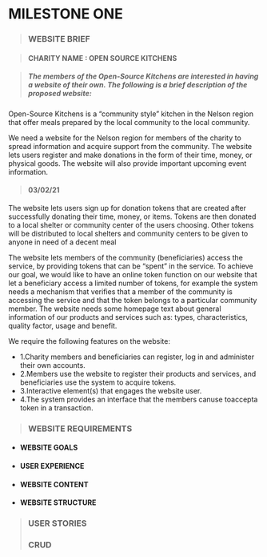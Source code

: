 # MILESTONE ONE

> ### WEBSITE BRIEF
 
> #### CHARITY NAME : OPEN SOURCE KITCHENS



> ##### The members of the Open-Source Kitchens are interested in having a website of their own. The following is a brief description of the proposed website:


Open-Source Kitchens is a “community style” kitchen in the Nelson region that offer meals prepared by the local community to the local community. 

We need a website for the Nelson region for members of the charity to spread information and acquire support from the community. The website lets users register and make donations in the form of their time, money, or physical goods. The website will also provide important upcoming event information.

> #### 03/02/21

The website lets users sign up for donation tokens that are created after successfully donating their time, money, or items. Tokens are then donated to a local shelter or community center of the users choosing. Other tokens will be distributed to local shelters and community centers to be given to anyone in need of a decent meal

The website lets members of the community (beneficiaries) access the service, by providing tokens that can be “spent” in the service. To achieve our goal, we would like to have an online token function on our website that let a beneficiary access a limited number of tokens, for example the system needs a mechanism that verifies that a member of the community is accessing the service and that the token belongs to a particular community member. The website needs some homepage text about general information of our products and services such as: types, characteristics, quality factor, usage and benefit.

We require the following features on the website:

- 1.Charity members and beneficiaries can register, log in and administer their own accounts.
- 2.Members use the website to register their products and services, and beneficiaries use the system to acquire tokens.
- 3.Interactive element(s) that engages the website user.
- 4.The system provides an interface that the members canuse toaccepta token in a transaction.


> ### WEBSITE REQUIREMENTS

- #### WEBSITE GOALS
- #### USER EXPERIENCE
- #### WEBSITE CONTENT
- #### WEBSITE STRUCTURE

> ### USER STORIES
> ### CRUD

